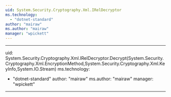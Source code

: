 ```yaml
---
uid: System.Security.Cryptography.Xml.IRelDecryptor
ms.technology: 
  - "dotnet-standard"
author: "mairaw"
ms.author: "mairaw"
manager: "wpickett"
---
```


---
uid: System.Security.Cryptography.Xml.IRelDecryptor.Decrypt(System.Security.Cryptography.Xml.EncryptionMethod,System.Security.Cryptography.Xml.KeyInfo,System.IO.Stream)
ms.technology: 
  - "dotnet-standard"
author: "mairaw"
ms.author: "mairaw"
manager: "wpickett"
---

